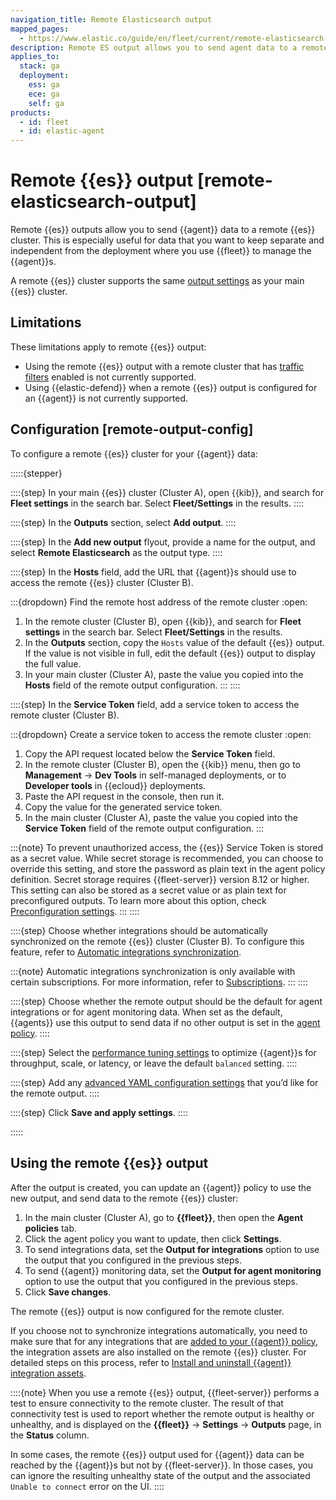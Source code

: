 ```yaml
---
navigation_title: Remote Elasticsearch output
mapped_pages:
  - https://www.elastic.co/guide/en/fleet/current/remote-elasticsearch-output.html
description: Remote ES output allows you to send agent data to a remote cluster, keeping data separate and independent from the deployment where you use Fleet.
applies_to:
  stack: ga
  deployment:
    ess: ga
    ece: ga
    self: ga
products:
  - id: fleet
  - id: elastic-agent
---
```


# Remote {{es}} output [remote-elasticsearch-output]

Remote {{es}} outputs allow you to send {{agent}} data to a remote {{es}} cluster. This is especially useful for data that you want to keep separate and independent from the deployment where you use {{fleet}} to manage the {{agent}}s.

A remote {{es}} cluster supports the same [output settings](/reference/fleet/es-output-settings.md) as your main {{es}} cluster.

## Limitations

These limitations apply to remote {{es}} output:

* Using the remote {{es}} output with a remote cluster that has [traffic filters](/deploy-manage/security/traffic-filtering.md) enabled is not currently supported.
* Using {{elastic-defend}} when a remote {{es}} output is configured for an {{agent}} is not currently supported.

## Configuration [remote-output-config]

To configure a remote {{es}} cluster for your {{agent}} data:

:::::{stepper}

::::{step}
In your main {{es}} cluster (Cluster A), open {{kib}}, and search for **Fleet settings** in the search bar. Select **Fleet/Settings** in the results.
::::

::::{step}
In the **Outputs** section, select **Add output**.
::::

::::{step}
In the **Add new output** flyout, provide a name for the output, and select **Remote Elasticsearch** as the output type.
::::

::::{step}
In the **Hosts** field, add the URL that {{agent}}s should use to access the remote {{es}} cluster (Cluster B).

:::{dropdown} Find the remote host address of the remote cluster
:open:
1. In the remote cluster (Cluster B), open {{kib}}, and search for **Fleet settings** in the search bar. Select **Fleet/Settings** in the results.
2. In the **Outputs** section, copy the `Hosts` value of the default {{es}} output. If the value is not visible in full, edit the default  {{es}} output to display the full value.
3. In your main cluster (Cluster A), paste the value you copied into the **Hosts** field of the remote output configuration.
:::
::::

::::{step}
In the **Service Token** field, add a service token to access the remote cluster (Cluster B).

:::{dropdown} Create a service token to access the remote cluster
:open:
1. Copy the API request located below the **Service Token** field.
2. In the remote cluster (Cluster B), open the {{kib}} menu, then go to **Management** → **Dev Tools** in self-managed deployments, or to **Developer tools** in {{ecloud}} deployments.
3. Paste the API request in the console, then run it.
4. Copy the value for the generated service token.
5. In the main cluster (Cluster A), paste the value you copied into the **Service Token** field of the remote output configuration.
:::

:::{note}
To prevent unauthorized access, the {{es}} Service Token is stored as a secret value. While secret storage is recommended, you can choose to override this setting, and store the password as plain text in the agent policy definition. Secret storage requires {{fleet-server}} version 8.12 or higher. This setting can also be stored as a secret value or as plain text for preconfigured outputs. To learn more about this option, check [Preconfiguration settings](kibana://reference/configuration-reference/fleet-settings.md#_preconfiguration_settings_for_advanced_use_cases).
:::
::::

::::{step}
Choose whether integrations should be automatically synchronized on the remote {{es}} cluster (Cluster B). To configure this feature, refer to [Automatic integrations synchronization](/reference/fleet/automatic-integrations-synchronization.md).

:::{note}
Automatic integrations synchronization is only available with certain subscriptions. For more information, refer to [Subscriptions](https://www.elastic.co/subscriptions).
:::
::::

::::{step}
Choose whether the remote output should be the default for agent integrations or for agent monitoring data. When set as the default, {{agents}} use this output to send data if no other output is set in the [agent policy](/reference/fleet/agent-policy.md).
::::

::::{step}
Select the [performance tuning settings](/reference/fleet/es-output-settings.md#es-output-settings-performance-tuning-settings) to optimize {{agent}}s for throughput, scale, or latency, or leave the default `balanced` setting.
::::

::::{step}
Add any [advanced YAML configuration settings](/reference/fleet/es-output-settings.md#es-output-settings-yaml-config) that you’d like for the remote output.
::::

::::{step}
Click **Save and apply settings**.
::::

:::::

## Using the remote {{es}} output

After the output is created, you can update an {{agent}} policy to use the new output, and send data to the remote {{es}} cluster:

1. In the main cluster (Cluster A), go to **{{fleet}}**, then open the **Agent policies** tab.
2. Click the agent policy you want to update, then click **Settings**.
3. To send integrations data, set the **Output for integrations** option to use the output that you configured in the previous steps.
4. To send {{agent}} monitoring data, set the **Output for agent monitoring** option to use the output that you configured in the previous steps.
5. Click **Save changes**.

The remote {{es}} output is now configured for the remote cluster.

If you choose not to synchronize integrations automatically, you need to make sure that for any integrations that are [added to your {{agent}} policy](/reference/fleet/add-integration-to-policy.md), the integration assets are also installed on the remote {{es}} cluster. For detailed steps on this process, refer to [Install and uninstall {{agent}} integration assets](/reference/fleet/install-uninstall-integration-assets.md).

::::{note}
When you use a remote {{es}} output, {{fleet-server}} performs a test to ensure connectivity to the remote cluster. The result of that connectivity test is used to report whether the remote output is healthy or unhealthy, and is displayed on the **{{fleet}}** → **Settings** → **Outputs** page, in the **Status** column.

In some cases, the remote {{es}} output used for {{agent}} data can be reached by the {{agent}}s but not by {{fleet-server}}. In those cases, you can ignore the resulting unhealthy state of the output and the associated `Unable to connect` error on the UI.
::::